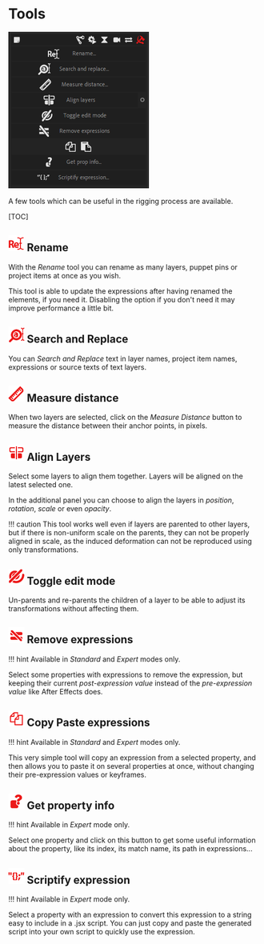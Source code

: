 # Tools

![](img\duik-screenshots\tools-panel.PNG)

A few tools which can be useful in the rigging process are available.

[TOC]

## ![](img/duik-icons/rename_r.png) Rename

With the *Rename* tool you can rename as many layers, puppet pins or project items at once as you wish.

This tool is able to update the expressions after having renamed the elements, if you need it. Disabling the option if you don't need it may improve performance a little bit.

## ![](img/duik-icons/searchreplace_r.png) Search and Replace

You can *Search and Replace* text in layer names, project item names, expressions or source texts of text layers.

## ![](img/duik-icons/measure_r.png) Measure distance

When two layers are selected, click on the *Measure Distance* button to measure the distance between their anchor points, in pixels.

## ![](img/duik-icons/align_r.png) Align Layers

Select some layers to align them together. Layers will be aligned on the latest selected one.

In the additional panel you can choose to align the layers in *position*, *rotation*, *scale* or even *opacity*.

!!! caution
    This tool works well even if layers are parented to other layers, but if there is non-uniform scale on the parents, they can not be properly aligned in scale, as the induced deformation can not be reproduced using only transformations.

## ![](img/duik-icons/unlink_r.png) Toggle edit mode

Un-parents and re-parents the children of a layer to be able to adjust its transformations without affecting them.

## ![](img/duik-icons/removeexpression_r.png) Remove expressions

!!! hint
    Available in _Standard_ and _Expert_ modes only. 

Select some properties with expressions to remove the expression, but keeping their current *post-expression value* instead of the *pre-expression value* like After Effects does.

## ![](img/duik-icons/copy_r.png) Copy Paste expressions

!!! hint
    Available in _Standard_ and _Expert_ modes only. 

This very simple tool will copy an expression from a selected property, and then allows you to paste it on several properties at once, without changing their pre-expression values or keyframes.

## ![](img/duik-icons/propinfo_r.png) Get property info

!!! hint
    Available in _Expert_ mode only.  

Select one property and click on this button to get some useful information about the property, like its index, its match name, its path in expressions...

## ![](img/duik-icons/scriptify_r.png) Scriptify expression

!!! hint
    Available in _Expert_ mode only.  

Select a property with an expression to convert this expression to a string easy to include in a .jsx script. You can just copy and paste the generated script into your own script to quickly use the expression.
